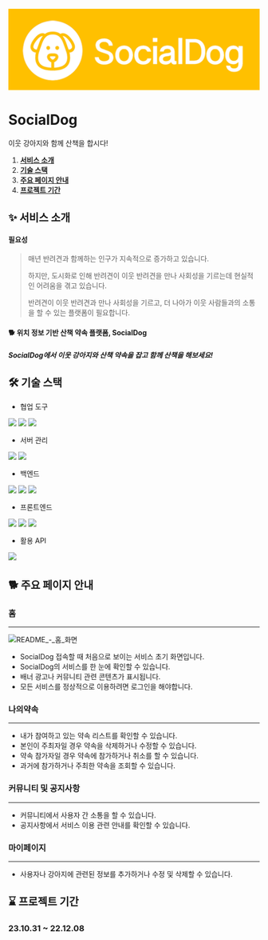 ![logo](./src/main/webapp/resources/images/SocialDog_logo_yellow.png)

# SocialDog
이웃 강아지와 함께 산책을 합시다!

1. [**서비스 소개**](#-서비스-소개)
2. [**기술 스택**](#%EF%B8%8F-기술-스택)
3. [**주요 페이지 안내**](#-주요-페이지-안내)
4. [**프로젝트 기간**](#-프로젝트-기간)

## ✨ 서비스 소개

####  필요성

> 매년 반려견과 함께하는 인구가 지속적으로 증가하고 있습니다.
> 
> 하지만, 도시화로 인해 반려견이 이웃 반려견을 만나 사회성을 기르는데 현실적인 어려움을 겪고 있습니다.
> 
> 반려견이 이웃 반려견과 만나 사회성을 기르고, 더 나아가 이웃 사람들과의 소통을 할 수 있는 플랫폼이 필요합니다.

#### :dog2: 위치 정보 기반 산책 약속 플랫폼, SocialDog

#####  SocialDog에서 이웃 강아지와 산책 약속을 잡고 함께 산책을 해보세요!




<div id="2"></div>

## 🛠️ 기술 스택
- 협업 도구
<img src="https://img.shields.io/badge/Slack-4A154B?style=for-the-badge&logo=slack&logoColor=white">
<img src="https://img.shields.io/badge/Notion-%23000000.svg?style=for-the-badge&logo=notion&logoColor=white">
<img src="https://img.shields.io/badge/github-%23121011.svg?style=for-the-badge&logo=github&logoColor=white">

- 서버 관리
<img src="https://img.shields.io/badge/NAVER%20Cloud-03C75A?style=for-the-badge&logo=naver&logoColor=white">
<img src="https://img.shields.io/badge/Ubuntu-E95420?style=for-the-badge&logo=Ubuntu&logoColor=white">

- 백엔드
<img src="https://img.shields.io/badge/mysql-4479A1?style=for-the-badge&logo=mysql&logoColor=white">
<img src="https://img.shields.io/badge/Spring-6DB33F?style=for-the-badge&logo=Spring&logoColor=white">
<img src="https://img.shields.io/badge/html5-%23E34F26.svg?style=for-the-badge&logo=html5&logoColor=white">

- 프론트엔드
<img src="https://img.shields.io/badge/javascript-%23323330.svg?style=for-the-badge&logo=javascript&logoColor=%23F7DF1E">
<img src="https://img.shields.io/badge/css3-%231572B6.svg?style=for-the-badge&logo=css3&logoColor=white">
<img src="https://img.shields.io/badge/html5-%23E34F26.svg?style=for-the-badge&logo=html5&logoColor=white">

- 활용 API
<img src="https://img.shields.io/badge/kakao%20developers-ffcd00.svg?style=for-the-badge&logo=kakaotalk&logoColor=000000">



## 🐕 주요 페이지 안내
### 홈
*******************************************************************************
![README_-_홈_화면](https://github.com/Jackpot-MC/Social-dog/assets/141387585/69130b00-edf6-4b78-a11d-41325693b0bf)
- SocialDog 접속할 때 처음으로 보이는 서비스 초기 화면입니다.
- SocialDog의 서비스를 한 눈에 확인할 수 있습니다.
- 배너 광고나 커뮤니티 관련 콘텐츠가 표시됩니다. 
- 모든 서비스를 정상적으로 이용하려면 로그인을 해야합니다.


### 나의약속
*******************************************************************************
- 내가 참여하고 있는 약속 리스트를 확인할 수 있습니다.
- 본인이 주최자일 경우 약속을 삭제하거나 수정할 수 있습니다.
- 약속 참가자일 경우 약속에 참가하거나 취소를 할 수 있습니다.
- 과거에 참가하거나 주최한 약속을 조회할 수 있습니다.


### 커뮤니티 및 공지사항
*******************************************************************************
- 커뮤니티에서 사용자 간 소통을 할 수 있습니다.
- 공지사항에서 서비스 이용 관련 안내를 확인할 수 있습니다.


### 마이페이지
*******************************************************************************
- 사용자나 강아지에 관련된 정보를 추가하거나 수정 및 삭제할 수 있습니다.
  

## ⌛ 프로젝트 기간

### 23.10.31 ~ 22.12.08
